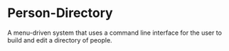 # Person-Directory
A menu-driven system that uses a command line interface for the user to build and edit a directory of people.
